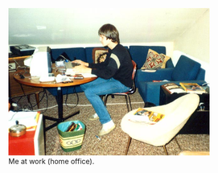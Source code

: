 <figure>
  <img
    src="https://github.com/claus/claus/raw/master/eighties.jpg"
    alt="Me sitting at a round table with a Commodore 64, hands on the keyboard, looking at the screen"
    width="400"
  />
  <figcaption>Me at work (home office).</figcaption>
</figure>
